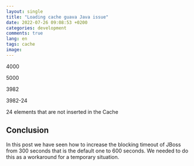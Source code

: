 ```yaml
---
layout: single
title: "Loading cache guava Java issue"
date: 2022-07-26 09:08:53 +0200
categories: development
comments: true
lang: en
tags: cache
image: 
---
```


4000 

5000

3982

3982-24

24 elements that are not inserted in the Cache

Conclusion
------------
In this post we have seen how to increase the blocking timeout of JBoss from 300 seconds that is the default one to 600 seconds. We needed to do this as a workaround for a temporary situation.


